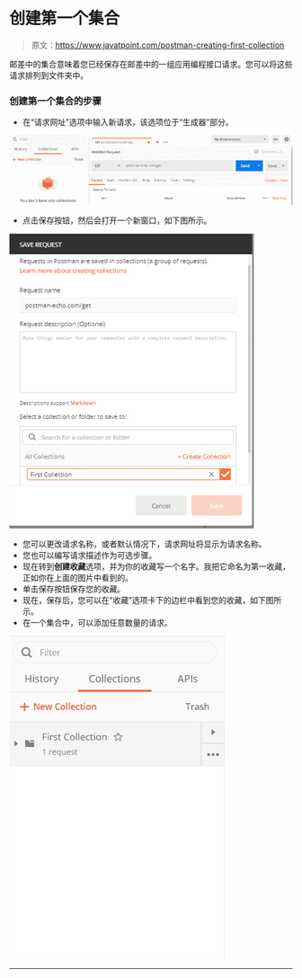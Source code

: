 # 创建第一个集合

> 原文：<https://www.javatpoint.com/postman-creating-first-collection>

邮差中的集合意味着您已经保存在邮差中的一组应用编程接口请求。您可以将这些请求排列到文件夹中。

### 创建第一个集合的步骤

*   在“请求网址”选项中输入新请求，该选项位于“生成器”部分。

![Creating the First Collection](img/b6a19443cc58b9ac09bd32a9989d609b.png)

*   点击保存按钮，然后会打开一个新窗口，如下图所示。

![Creating the First Collection](img/8fdb0ffb294b04f32d9e4d07be4982df.png)

*   您可以更改请求名称，或者默认情况下，请求网址将显示为请求名称。
*   您也可以编写请求描述作为可选步骤。
*   现在转到**创建收藏**选项，并为你的收藏写一个名字。我把它命名为第一收藏，正如你在上面的图片中看到的。
*   单击保存按钮保存您的收藏。
*   现在，保存后，您可以在“收藏”选项卡下的边栏中看到您的收藏，如下图所示。
*   在一个集合中，可以添加任意数量的请求。

![Creating the First Collection](img/93099436df62a1347d6d1862e8695957.png)

* * *